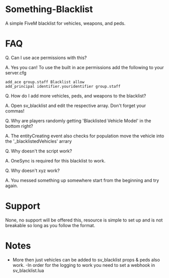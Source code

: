 # Something-Blacklist
A simple FiveM blacklist for vehicles, weapons, and peds.

# FAQ

Q. Can I use ace permissions with this?

A. Yes you can! To use the built in ace permissions add the following to your server.cfg

```
add_ace group.staff Blacklist allow
add_principal identifier.youridentifier group.staff
```
Q. How do I add more vehicles, peds, and weapons to the blacklist?

A. Open sv_blacklist and edit the respective array. Don't forget your commas!

Q. Why are players randomly getting 'Blacklisted Vehicle Model' in the bottom right?

A. The entityCreating event also checks for population move the vehicle into the '_blacklistedVehicles' arrary 

Q. Why doesn't the script work?

A. OneSync is required for this blacklist to work.

Q. Why doesn't xyz work?

A. You messed something up somewhere start from the beginning and try again.

# Support
None, no support will be offered this, resource is simple to set up and is not breakable so long as you follow the format.

# Notes
- More then just vehicles can be added to sv_blacklist props & peds also work.
-In order for the logging to work you need to set a webhook in sv_blacklist.lua
